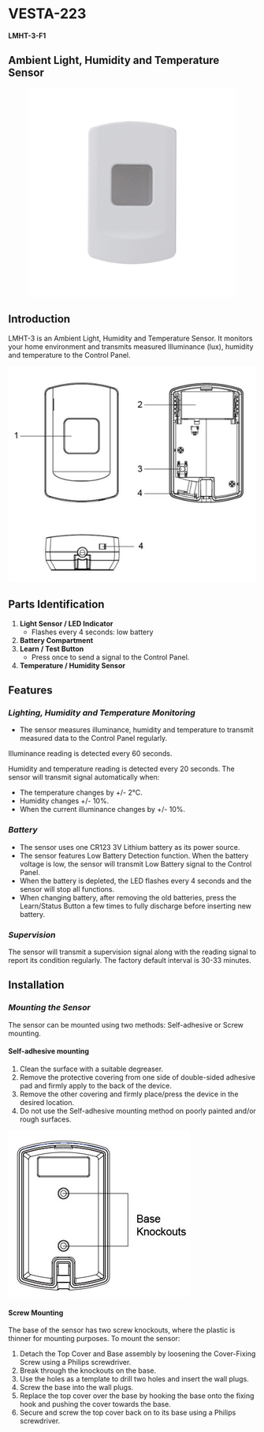 # VESTA-223

**LMHT-3-F1**

## **Ambient Light, Humidity and Temperature Sensor**

<figure><img src=".gitbook/assets/image (9).png" alt=""><figcaption></figcaption></figure>

## **Introduction**

LMHT-3 is an Ambient Light, Humidity and Temperature Sensor. It monitors your home environment and transmits measured Illuminance (lux), humidity and temperature to the Control Panel.

![](<.gitbook/assets/0 (102).jpeg>)

## **Parts Identification**

1. **Light Sensor / LED Indicator**
   * Flashes every 4 seconds: low battery
2. **Battery Compartment**
3. **Learn / Test Button**
   * Press once to send a signal to the Control Panel.
4. **Temperature / Humidity Sensor**

## **Features**

### _**Lighting, Humidity and Temperature Monitoring**_

* The sensor measures illuminance, humidity and temperature to transmit measured data to the Control Panel regularly.

Illuminance reading is detected every 60 seconds.

Humidity and temperature reading is detected every 20 seconds. The sensor will transmit signal automatically when:

* The temperature changes by +/- 2°C.
* Humidity changes +/- 10%.
* When the current illuminance changes by +/- 10%.

### _**Battery**_

* The sensor uses one CR123 3V Lithium battery as its power source.
* The sensor features Low Battery Detection function. When the battery voltage is low, the sensor will transmit Low Battery signal to the Control Panel.
* When the battery is depleted, the LED flashes every 4 seconds and the sensor will stop all functions.
* When changing battery, after removing the old batteries, press the Learn/Status Button a few times to fully discharge before inserting new battery.

### _**Supervision**_

The sensor will transmit a supervision signal along with the reading signal to report its condition regularly. The factory default interval is 30-33 minutes.

## **Installation**

### _**Mounting the Sensor**_

The sensor can be mounted using two methods: Self-adhesive or Screw mounting.

#### **Self-adhesive mounting**

1. Clean the surface with a suitable degreaser.
2. Remove the protective covering from one side of double-sided adhesive pad and firmly apply to the back of the device.
3. Remove the other covering and firmly place/press the device in the desired location.
4. Do not use the Self-adhesive mounting method on poorly painted and/or rough surfaces.

![](<.gitbook/assets/1 (90).jpeg>)

#### **Screw Mounting**

The base of the sensor has two screw knockouts, where the plastic is thinner for mounting purposes. To mount the sensor:

1. Detach the Top Cover and Base assembly by loosening the Cover-Fixing Screw using a Philips screwdriver.
2. Break through the knockouts on the base.
3. Use the holes as a template to drill two holes and insert the wall plugs.
4. Screw the base into the wall plugs.
5. Replace the top cover over the base by hooking the base onto the fixing hook and pushing the cover towards the base.
6. Secure and screw the top cover back on to its base using a Philips screwdriver.
